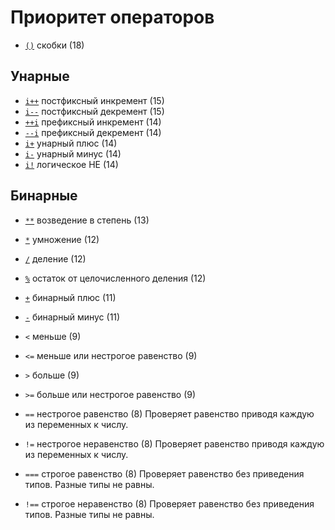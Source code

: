 # Приоритет операторов

- [`()`](../ОПЕРАТОРЫ/Скобки.md) скобки (18)

## Унарные

- [`i++`](<../ОПЕРАТОРЫ/Постфиксный инкремент.md>) постфиксный инкремент (15)
- [`i--`](<../ОПЕРАТОРЫ/Постфиксный декремент.md>) постфиксный декремент (15)
- [`++i`](<../ОПЕРАТОРЫ/Префиксный инкремент.md>) префиксный инкремент (14)
- [`--i`](<../ОПЕРАТОРЫ/Префиксный декремент.md>) префиксный декремент (14)
- [`i+`](<../ОПЕРАТОРЫ/Унарный плюс.md>) унарный плюс (14)
- [`i-`](<../ОПЕРАТОРЫ/Унарный минус.md>) унарный минус (14)
- [`i!`](<../ОПЕРАТОРЫ/Логическое НЕ.md>) логическое НЕ (14)

## Бинарные

- [`**`](<../ОПЕРАТОРЫ/Возведение в степень.md>) возведение в степень (13)
- [`*`](../ОПЕРАТОРЫ/Умножение.md) умножение (12)
- [`/`](../ОПЕРАТОРЫ/Деление.md) деление (12)
- [`%`](<../ОПЕРАТОРЫ/Остаток от целочисленного деления.md>) остаток от целочисленного деления (12)
- [`+`](<../ОПЕРАТОРЫ/Бинарный плюс.md>) бинарный плюс (11)
- [`-`](<../ОПЕРАТОРЫ/Бинарный минус.md>) бинарный минус (11)

- `<` меньше (9)
- `<=` меньше или нестрогое равенство (9)
- `>` больше (9)
- `>=` больше или нестрогое равенство (9)
- `==` нестрогое равенство (8) Проверяет равенство приводя каждую из переменных к числу.
- `!=` нестрогое неравенство (8) Проверяет равенство приводя каждую из переменных к числу.
- `===` строгое равенство (8) Проверяет равенство без приведения типов. Разные типы не равны.
- `!==` строгое неравенство (8) Проверяет равенство без приведения типов. Разные типы не равны.
